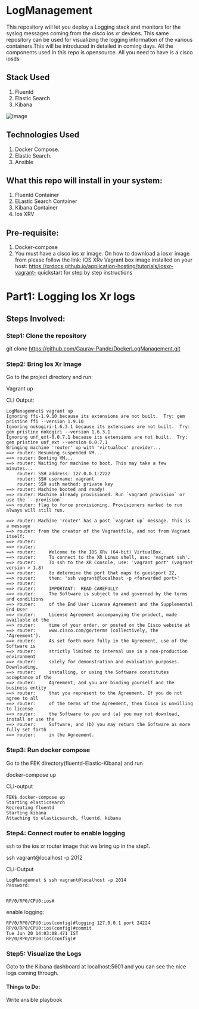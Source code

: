 # LogManagement

This repository will let you deploy a Logging stack and monitors for the syslog messages coming from the cisco ios xr devices. This same repository can be used for visualizing the logging information of the various containers.This will be introduced in detailed in coming days.
All the components used in this repo is opensource. All you need to have is a cisco iosds

## Stack Used

1. Fluentd
2. Elastic Search
3. Kibana


![Image](https://github.com/Gaurav-Pande/DockerLogManagement/blob/master/assets/fluentd.png)


## Technologies Used

1. Docker Compose.
2. Elastic Search.
3. Ansible


## What this repo will install in your system:

1. Fluentd Container
2. ELastic Search Container
3. Kibana Container
4. Ios XRV


## Pre-requisite:

1. Docker-compose
2. You must have a cisco ios xr image. On how to download a iosxr image from please follow the link:
 IOS XRv Vagrant box image installed on your host: https://xrdocs.github.io/application-hosting/tutorials/iosxr-vagrant- quickstart for step by step instructions

# Part1: Logging Ios Xr logs

## Steps Involved:

### Step1: Clone the repository

git clone https://github.com/Gaurav-Pande/DockerLogManagement.git

### Step2: Bring Ios Xr Image

Go to the project directory and run:

Vagrant up


CLI Output:

```
LogManagemnet$ vagrant up
Ignoring ffi-1.9.10 because its extensions are not built.  Try: gem pristine ffi --version 1.9.10
Ignoring nokogiri-1.6.3.1 because its extensions are not built.  Try: gem pristine nokogiri --version 1.6.3.1
Ignoring unf_ext-0.0.7.1 because its extensions are not built.  Try: gem pristine unf_ext --version 0.0.7.1
Bringing machine 'router' up with 'virtualbox' provider...
==> router: Resuming suspended VM...
==> router: Booting VM...
==> router: Waiting for machine to boot. This may take a few minutes...
    router: SSH address: 127.0.0.1:2222
    router: SSH username: vagrant
    router: SSH auth method: private key
==> router: Machine booted and ready!
==> router: Machine already provisioned. Run `vagrant provision` or use the `--provision`
==> router: flag to force provisioning. Provisioners marked to run always will still run.

==> router: Machine 'router' has a post `vagrant up` message. This is a message
==> router: from the creator of the Vagrantfile, and not from Vagrant itself:
==> router: 
==> router: 
==> router:     Welcome to the IOS XRv (64-bit) VirtualBox.
==> router:     To connect to the XR Linux shell, use: 'vagrant ssh'.
==> router:     To ssh to the XR Console, use: 'vagrant port' (vagrant version > 1.8)
==> router:     to determine the port that maps to guestport 22,
==> router:     then: 'ssh vagrant@localhost -p <forwarded port>'
==> router: 
==> router:     IMPORTANT:  READ CAREFULLY
==> router:     The Software is subject to and governed by the terms and conditions
==> router:     of the End User License Agreement and the Supplemental End User
==> router:     License Agreement accompanying the product, made available at the
==> router:     time of your order, or posted on the Cisco website at
==> router:     www.cisco.com/go/terms (collectively, the 'Agreement').
==> router:     As set forth more fully in the Agreement, use of the Software is
==> router:     strictly limited to internal use in a non-production environment
==> router:     solely for demonstration and evaluation purposes. Downloading,
==> router:     installing, or using the Software constitutes acceptance of the
==> router:     Agreement, and you are binding yourself and the business entity
==> router:     that you represent to the Agreement. If you do not agree to all
==> router:     of the terms of the Agreement, then Cisco is unwilling to license
==> router:     the Software to you and (a) you may not download, install or use the
==> router:     Software, and (b) you may return the Software as more fully set forth
==> router:     in the Agreement.
```

### Step3: Run docker compose

Go to the FEK directory(fluentd-Elastic-Kibana) and run

docker-compose up

CLI-output

```
FEK$ docker-compose up
Starting elasticsearch
Recreating fluentd
Starting kibana
Attaching to elasticsearch, fluentd, kibana
```


### Step4: Connect router to enable logging

ssh to the ios xr router image that we bring up in the step1.

ssh vagrant@localhost -p 2012

CLI-Output

```
LogManagemnet $ ssh vagrant@localhost -p 2014
Password: 


RP/0/RP0/CPU0:ios#
```

enable logging:

```
RP/0/RP0/CPU0:ios(config)#logging 127.0.0.1 port 24224
RP/0/RP0/CPU0:ios(config)#commit
Tue Jun 20 14:03:08.471 IST
RP/0/RP0/CPU0:ios(config)#
```

### Step5: Visualize the Logs

Goto to the Kibana dashboard at localhost:5601 and you can see the nice logs coming through.


#### Things to Do:

Write ansible playbook






